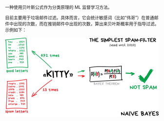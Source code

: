 一种使用贝叶斯公式作为分类原理的 ML 监督学习方法。

目前主要用于垃圾邮件过滤。具体而言，它会统计敏感词（比如“伟哥”）在普通邮件中出现的次数，而在推销邮件中出现的次数，算出来贝叶斯概率用于指导过滤。示例如下：

![](img/clipboard-20250122T152752.png)
